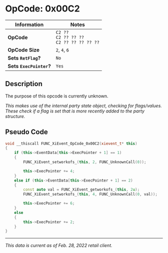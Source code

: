 # OpCode: 0x00C2

| Information               | Notes |
|---                        |---    |
| **OpCode**                | `C2 ??` <br> `C2 ?? ?? ??` <br> `C2 ?? ?? ?? ?? ??` |
| **OpCode Size**           | `2`, `4`, `6` |
| **Sets `RetFlag`?**       | `No`  |
| **Sets `ExecPointer`?**   | `Yes` |

## Description

The purpose of this opcode is currently unknown. 

_This makes use of the internal party state object, checking for flags/values. These check if a flag is set that is more recently added to the party structure._

## Pseudo Code

```cpp
void __thiscall FUNC_XiEvent_OpCode_0x00C2(xievent_t* this)
{
    if (this->EventData[this->ExecPointer + 1] == 1)
    {
        FUNC_XiEvent_setworkofs_(this, 2, FUNC_UnknownCall(0));

        this->ExecPointer += 4;
    }
    else if (this->EventData[this->ExecPointer + 1] == 2)
    {
        const auto val = FUNC_XiEvent_getworkofs_(this, 2u);
        FUNC_XiEvent_setworkofs_(this, 4, FUNC_UnknownCall(0, val));

        this->ExecPointer += 6;
    }
    else
    {
        this->ExecPointer += 2;
    }
}
```

---

_This data is current as of Feb. 28, 2022 retail client._